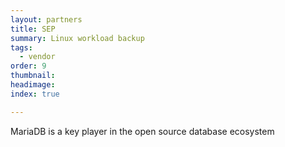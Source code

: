 ```yaml
---
layout: partners
title: SEP
summary: Linux workload backup
tags:
  - vendor
order: 9
thumbnail:
headimage:
index: true

---
```


MariaDB is a key player in the open source database ecosystem
